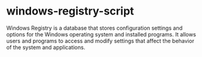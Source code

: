 # windows-registry-script
Windows Registry is a database that stores configuration settings and options for the Windows operating system and installed programs. It allows users and programs to access and modify settings that affect the behavior of the system and applications.
